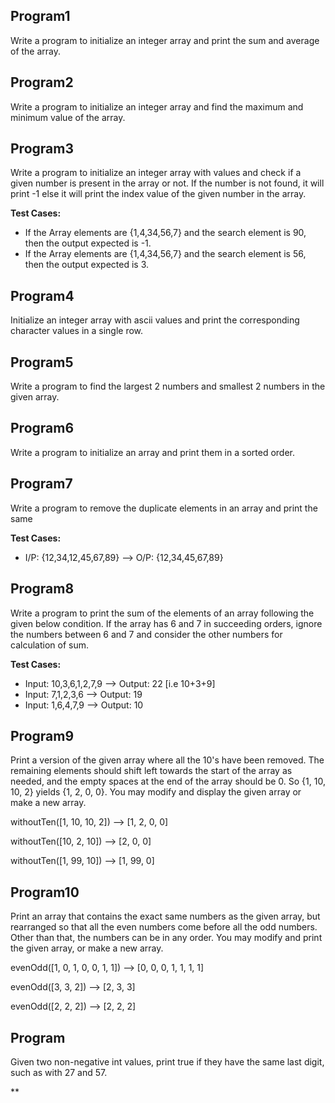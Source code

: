 ## Program1
Write a program to initialize an integer array and print the sum and average of the array.
## Program2
Write a program to initialize an integer array and find the maximum and minimum value of the array.
## Program3
Write a program to initialize an integer array with values and check if a given number is present in the array or not. If the number is not found, it will print -1 else it will print the index value of the given number in the array.

**Test Cases:**
-  If the Array elements are {1,4,34,56,7} and the search element is 90, then the output expected is -1.
-  If the Array elements are {1,4,34,56,7} and the search element is 56, then the output expected is 3.
## Program4
Initialize an integer array with ascii values and print the corresponding character values in a single row.
## Program5
Write a program to find the largest 2 numbers and smallest 2 numbers in the given array.
## Program6
Write a program to initialize an array and print them in a sorted order.
## Program7
Write a program to remove the duplicate elements in an array and print the same

**Test Cases:**
- I/P: {12,34,12,45,67,89} --> O/P: {12,34,45,67,89}
## Program8
Write a program to print the sum of the elements of an array following the given below condition. If the array has 6 and 7 in succeeding orders, ignore the numbers between 6 and 7 and consider the other numbers for calculation of sum.

**Test Cases:**
- Input: 10,3,6,1,2,7,9  --> Output: 22 [i.e 10+3+9]
- Input: 7,1,2,3,6  --> Output: 19
- Input: 1,6,4,7,9 --> Output: 10

## Program9
Print a version of the given array where all the 10's have been removed. The remaining elements should shift left towards the start of the array as needed, and the empty spaces at the end of the array should be 0. So {1, 10, 10, 2} yields {1, 2, 0, 0}. You may modify and display the given array or make a new array.

withoutTen([1, 10, 10, 2]) --> [1, 2, 0, 0]

withoutTen([10, 2, 10]) --> [2, 0, 0]

withoutTen([1, 99, 10]) --> [1, 99, 0]
## Program10
Print an array that contains the exact same numbers as the given array, but rearranged so that all the even numbers come before all the odd numbers. Other than that, the numbers can be in any order. You may modify and print the given array, or make a new array.

evenOdd([1, 0, 1, 0, 0, 1, 1]) --> [0, 0, 0, 1, 1, 1, 1]

evenOdd([3, 3, 2]) --> [2, 3, 3]

evenOdd([2, 2, 2]) --> [2, 2, 2]

## Program
Given two non-negative int values, print true if they have the same last digit, such as with 27 and 57. 



**
